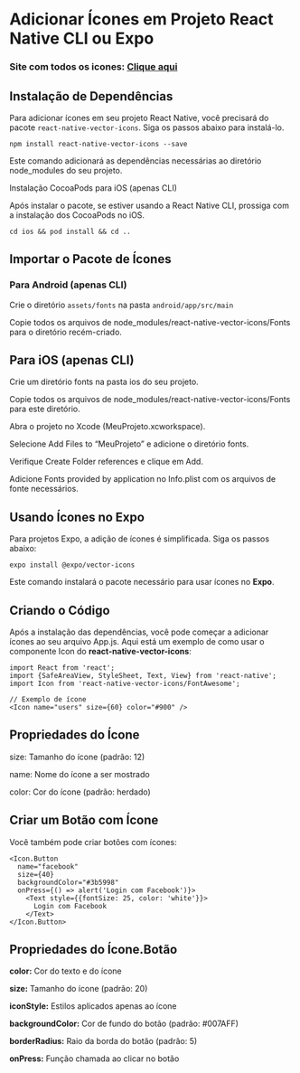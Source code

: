 # Adicionar Ícones em Projeto React Native CLI ou Expo  

  
### Site com todos os icones: [Clique aqui](https://oblador.github.io/react-native-vector-icons/)  

  
## Instalação de Dependências  

Para adicionar ícones em seu projeto React Native, você precisará do pacote `react-native-vector-icons`. Siga os passos abaixo para instalá-lo.  

`
npm install react-native-vector-icons --save
`  

Este comando adicionará as dependências necessárias ao diretório node_modules do seu projeto.

Instalação CocoaPods para iOS (apenas CLI)

Após instalar o pacote, se estiver usando a React Native CLI, prossiga com a instalação dos CocoaPods no iOS.

`
cd ios && pod install && cd ..
`  

## Importar o Pacote de Ícones  

  
### Para Android (apenas CLI)
Crie o diretório `assets/fonts` na pasta `android/app/src/main`  

Copie todos os arquivos de node_modules/react-native-vector-icons/Fonts para o diretório recém-criado.  

## Para iOS (apenas CLI)  

  
Crie um diretório fonts na pasta ios do seu projeto.  

Copie todos os arquivos de node_modules/react-native-vector-icons/Fonts para este diretório.  

Abra o projeto no Xcode (MeuProjeto.xcworkspace).  

Selecione Add Files to “MeuProjeto” e adicione o diretório fonts.  

Verifique Create Folder references e clique em Add.  

Adicione Fonts provided by application no Info.plist com os arquivos de fonte necessários.  

## Usando Ícones no Expo  

  
Para projetos Expo, a adição de ícones é simplificada. Siga os passos abaixo:  

`
expo install @expo/vector-icons
`  

Este comando instalará o pacote necessário para usar ícones no **Expo**.  

## Criando o Código  

  
Após a instalação das dependências, você pode começar a adicionar ícones ao seu arquivo App.js. Aqui está um exemplo de como usar o componente Icon do **react-native-vector-icons**:  

```
import React from 'react';
import {SafeAreaView, StyleSheet, Text, View} from 'react-native';
import Icon from 'react-native-vector-icons/FontAwesome';

// Exemplo de ícone
<Icon name="users" size={60} color="#900" />
```

## Propriedades do Ícone  

size: Tamanho do ícone (padrão: 12)  

name: Nome do ícone a ser mostrado  

color: Cor do ícone (padrão: herdado)  

## Criar um Botão com Ícone  

  
Você também pode criar botões com ícones:  

```
<Icon.Button
  name="facebook"
  size={40}
  backgroundColor="#3b5998"
  onPress={() => alert('Login com Facebook')}>
    <Text style={{fontSize: 25, color: 'white'}}>
      Login com Facebook
    </Text>
</Icon.Button>
```

## Propriedades do Ícone.Botão  

  
**color:** Cor do texto e do ícone  

**size:** Tamanho do ícone (padrão: 20)  

**iconStyle:** Estilos aplicados apenas ao ícone  

**backgroundColor:** Cor de fundo do botão (padrão: #007AFF)  

**borderRadius:** Raio da borda do botão (padrão: 5)  

**onPress:** Função chamada ao clicar no botão  

